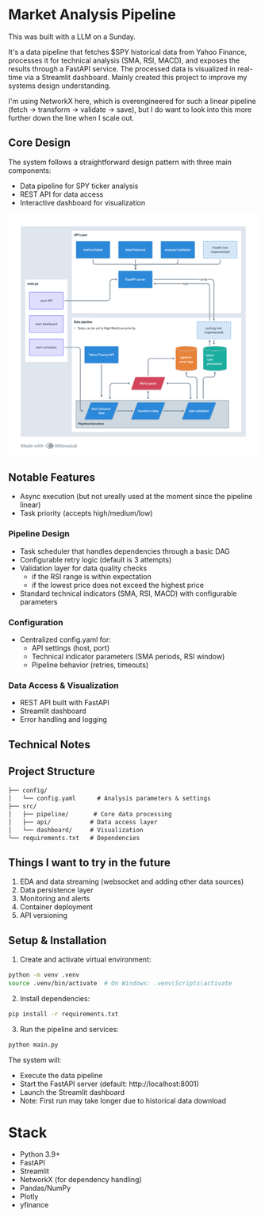 # Market Analysis Pipeline

This was built with a LLM on a Sunday.

It's a data pipeline that fetches $SPY historical data from Yahoo Finance, processes it for technical analysis (SMA, RSI, MACD), and exposes the results through a FastAPI service. The processed data is visualized in real-time via a Streamlit dashboard. Mainly created this project to improve my systems design understanding.

I'm using NetworkX here, which is overengineered for such a linear pipeline (fetch -> transform -> validate -> save), but I do want to look into this more further down the line when I scale out.

## Core Design

The system follows a straightforward design pattern with three main components:
- Data pipeline for SPY ticker analysis
- REST API for data access
- Interactive dashboard for visualization

![Design architecture of the API layer, data pipeline, and ](architecture.png)

## Notable Features
- Async execution (but not ureally used at the moment since the pipeline linear)
- Task priority (accepts high/medium/low)

### Pipeline Design
- Task scheduler that handles dependencies through a basic DAG
- Configurable retry logic (default is 3 attempts)
- Validation layer for data quality checks
  - if the RSI range is within expectation
  - if the lowest price does not exceed the highest price
- Standard technical indicators (SMA, RSI, MACD) with configurable parameters

### Configuration
- Centralized config.yaml for:
  - API settings (host, port)
  - Technical indicator parameters (SMA periods, RSI window)
  - Pipeline behavior (retries, timeouts)

### Data Access & Visualization
- REST API built with FastAPI
- Streamlit dashboard
- Error handling and logging

## Technical Notes

## Project Structure
```
├── config/
│   └── config.yaml      # Analysis parameters & settings
├── src/
│   ├── pipeline/       # Core data processing
│   ├── api/           # Data access layer
│   └── dashboard/     # Visualization
└── requirements.txt   # Dependencies
```

## Things I want to try in the future

1. EDA and data streaming (websocket and adding other data sources)
2. Data persistence layer
3. Monitoring and alerts
4. Container deployment
5. API versioning

## Setup & Installation

1. Create and activate virtual environment:
```bash
python -m venv .venv
source .venv/bin/activate  # On Windows: .venv\Scripts\activate
```

2. Install dependencies:
```bash
pip install -r requirements.txt
```

3. Run the pipeline and services:
```bash
python main.py
```

The system will:
- Execute the data pipeline
- Start the FastAPI server (default: http://localhost:8001)
- Launch the Streamlit dashboard
- Note: First run may take longer due to historical data download

# Stack

- Python 3.9+
- FastAPI
- Streamlit
- NetworkX (for dependency handling)
- Pandas/NumPy
- Plotly
- yfinance
